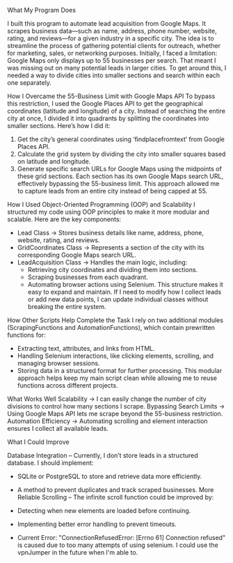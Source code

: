 What My Program Does

I built this program to automate lead acquisition from Google Maps. It scrapes business data—such as name, address, phone number, website, rating, and reviews—for a given industry in a specific city. The idea is to streamline the process of gathering potential clients for outreach, whether for marketing, sales, or networking purposes.
Initially, I faced a limitation: Google Maps only displays up to 55 businesses per search. That meant I was missing out on many potential leads in larger cities. To get around this, I needed a way to divide cities into smaller sections and search within each one separately.

How I Overcame the 55-Business Limit with Google Maps API
To bypass this restriction, I used the Google Places API to get the geographical coordinates (latitude and longitude) of a city. Instead of searching the entire city at once, I divided it into quadrants by splitting the coordinates into smaller sections.
Here’s how I did it:
1. Get the city’s general coordinates using ‘findplacefromtext’ from Google Places API.
2. Calculate the grid system by dividing the city into smaller squares based on latitude and longitude.
3. Generate specific search URLs for Google Maps using the midpoints of these grid sections. Each section has its own Google Maps search URL, effectively bypassing the 55-business limit.
This approach allowed me to capture leads from an entire city instead of being capped at 55.

How I Used Object-Oriented Programming (OOP) and Scalability
I structured my code using OOP principles to make it more modular and scalable. Here are the key components:
* Lead Class → Stores business details like name, address, phone, website, rating, and reviews.
* GridCoordinates Class → Represents a section of the city with its corresponding Google Maps search URL.
* LeadAcquisition Class → Handles the main logic, including:
    * Retrieving city coordinates and dividing them into sections.
    * Scraping businesses from each quadrant.
    * Automating browser actions using Selenium.
This structure makes it easy to expand and maintain. If I need to modify how I collect leads or add new data points, I can update individual classes without breaking the entire system.

How Other Scripts Help Complete the Task
I rely on two additional modules (ScrapingFunctions and AutomationFunctions), which contain prewritten functions for:
* Extracting text, attributes, and links from HTML.
* Handling Selenium interactions, like clicking elements, scrolling, and managing browser sessions.
* Storing data in a structured format for further processing.
This modular approach helps keep my main script clean while allowing me to reuse functions across different projects.

What Works Well
Scalability → I can easily change the number of city divisions to control how many sections I scrape. Bypassing Search Limits → Using Google Maps API lets me scrape beyond the 55-business restriction. Automation Efficiency → Automating scrolling and element interaction ensures I collect all available leads.

What I Could Improve

Database Integration – Currently, I don’t store leads in a structured database. I should implement:
* SQLite or PostgreSQL to store and retrieve data more efficiently.
* A method to prevent duplicates and track scraped businesses.
 More Reliable Scrolling – The infinite scroll function could be improved by:
* Detecting when new elements are loaded before continuing.
* Implementing better error handling to prevent timeouts.

* Current Error: "ConnectionRefusedError: [Errno 61] Connection refused" is caused due to too many attempts of using selenium. I could use the vpnJumper in the future when I'm able to.
